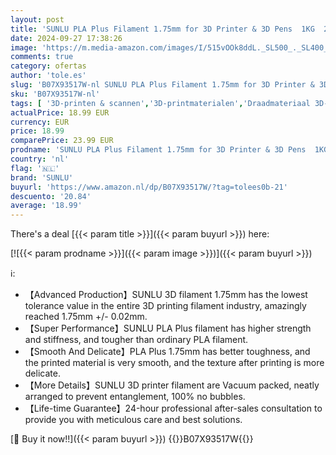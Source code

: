 ```yaml
---
layout: post
title: 'SUNLU PLA Plus Filament 1.75mm for 3D Printer & 3D Pens  1KG  2.2LBS  PLA+ 3D Filament Tolerance Accuracy +/- 0.02 mm  Grey'
date: 2024-09-27 17:38:26
image: 'https://m.media-amazon.com/images/I/515vOOk8ddL._SL500_._SL400_.jpg'
comments: true
category: ofertas
author: 'tole.es'
slug: 'B07X93517W-nl SUNLU PLA Plus Filament 1.75mm for 3D Printer & 3D Pens...'
sku: 'B07X93517W-nl'
tags: [ '3D-printen & scannen','3D-printmaterialen','Draadmateriaal 3D-printers','Zakelijk, industrie & wetenschap','sunlu','🇳🇱', ]
actualPrice: 18.99 EUR
currency: EUR
price: 18.99
comparePrice: 23.99 EUR
prodname: 'SUNLU PLA Plus Filament 1.75mm for 3D Printer & 3D Pens  1KG  2.2LBS  PLA+ 3D Filament Tolerance Accuracy +/- 0.02 mm  Grey'
country: 'nl'
flag: '🇳🇱'
brand: 'SUNLU'
buyurl: 'https://www.amazon.nl/dp/B07X93517W/?tag=tolees0b-21'
descuento: '20.84'
average: '18.99'
---
```


There's a deal [{{< param title >}}]({{< param buyurl >}})  here:

[![{{< param prodname >}}]({{< param image >}})]({{< param buyurl >}})

ℹ️:

- 【Advanced Production】SUNLU 3D filament 1.75mm has the lowest tolerance value in the entire 3D printing filament industry, amazingly reached 1.75mm +/- 0.02mm.
- 【Super Performance】SUNLU PLA Plus filament has higher strength and stiffness, and tougher than ordinary PLA filament.
- 【Smooth And Delicate】PLA Plus 1.75mm has better toughness, and the printed material is very smooth, and the texture after printing is more delicate.
- 【More Details】SUNLU 3D printer filament are Vacuum packed, neatly arranged to prevent entanglement, 100% no bubbles.
- 【Life-time Guarantee】24-hour professional after-sales consultation to provide you with meticulous care and best solutions.

[🛒 Buy it now!!]({{< param buyurl >}})
{{<world>}}B07X93517W{{</world>}}
